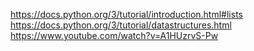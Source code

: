 https://docs.python.org/3/tutorial/introduction.html#lists
https://docs.python.org/3/tutorial/datastructures.html
https://www.youtube.com/watch?v=A1HUzrvS-Pw

